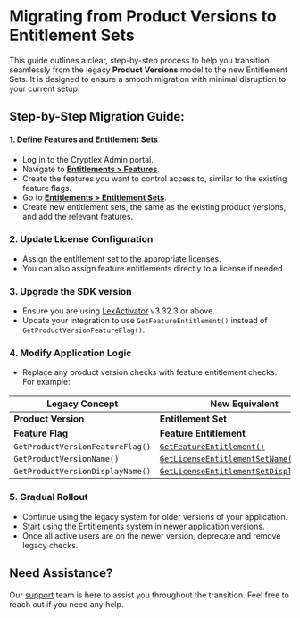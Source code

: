 # Migrating from Product Versions to Entitlement Sets

This guide outlines a clear, step-by-step process to help you transition seamlessly from the legacy **Product Versions** model to the new Entitlement Sets. It is designed to ensure a smooth migration with minimal disruption to your current setup.

## **Step-by-Step Migration Guide:**

#### **1. Define Features and Entitlement Sets**

* Log in to the Cryptlex Admin portal.
* Navigate to [**Entitlements > Features**](https://app.cryptlex.com/entitlements/features).
* Create the features you want to control access to, similar to the existing feature flags.
* Go to [**Entitlements > Entitlement Sets**](https://app.cryptlex.com/entitlements/entitlement-sets).
* Create new entitlement sets, the same as the existing product versions, and add the relevant features.

### **2. Update License Configuration**

* Assign the entitlement set to the appropriate licenses.
* You can also assign feature entitlements directly to a license if needed.

### **3. Upgrade the SDK version**

* Ensure you are using [LexActivator](https://app.cryptlex.com/developer/sdk-downloads) v3.32.3 or above.
* Update your integration to use `GetFeatureEntitlement()` instead of `GetProductVersionFeatureFlag()`.

### **4. Modify Application Logic**

* Replace any product version checks with feature entitlement checks. For example:

| Legacy Concept                   | New Equivalent                                                                                                                 |
| -------------------------------- | ------------------------------------------------------------------------------------------------------------------------------ |
| **Product Version**              | **Entitlement Set**                                                                                                            |
| **Feature Flag**                 | **Feature Entitlement**                                                                                                        |
| `GetProductVersionFeatureFlag()` | [`GetFeatureEntitlement()`](https://github.com/cryptlex/lexactivator-c/blob/master/examples/LexActivator.h#L608)               |
| `GetProductVersionName()`        | [`GetLicenseEntitlementSetName()`](https://github.com/cryptlex/lexactivator-c/blob/master/examples/LexActivator.h#L558)        |
| `GetProductVersionDisplayName()` | [`GetLicenseEntitlementSetDisplayName()`](https://github.com/cryptlex/lexactivator-c/blob/master/examples/LexActivator.h#L572) |

### **5. Gradual Rollout**

* Continue using the legacy system for older versions of your application.
* Start using the Entitlements system in newer application versions.
* Once all active users are on the newer version, deprecate and remove legacy checks.

## **Need Assistance?**

Our [support](mailto:support@cryptlex.com) team is here to assist you throughout the transition. Feel free to reach out if you need any help.
